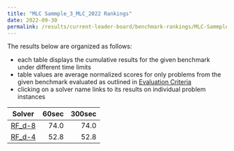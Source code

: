 ```yaml
---
title: "MLC Sammple_3_MLC_2022 Rankings"
date: 2022-09-30
permalink: /results/current-leader-board/benchmark-rankings/MLC-Sammple_3_MLC_2022-rankings
---
```




The results below are organized as follows:
- each table displays the cumulative results for the given benchmark under different time limits
- table values are average normalized scores for only problems from the given benchmark evaluated as outlined in [Evaluation Criteria](https://uaicompetition.github.io/uci-2022/results/evaluation-criteria/)
- clicking on a solver name links to its results on individual problem instances


|                   Solver                    | 60sec | 300sec |
| ------------------------------------------- | ----: | -----: |
| [RF_d-8](../solver-scores/RF_d-8-scores.md) |  74.0 |   74.0 |
| [RF_d-4](../solver-scores/RF_d-4-scores.md) |  52.8 |   52.8 |

